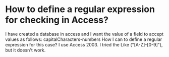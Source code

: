 
# How to define a regular expression for checking in Access?

I have created a database in access and I want the value of a field to accept values as follows:
capitalCharacters-numbers
How I can to define a regular expression for this case?
I use Access 2003. I tried the Like ("[A-Z]-[0-9]"), but it doesn't work.

        